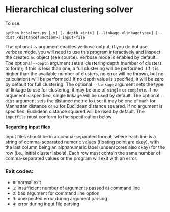 # Hierarchical clustering solver

To use:

`python hcsolver.py [-v] [--depth <int>] [--linkage <linkagetype>] [--dist <distancefunction>] input-file`

The optional `-v` argument enables verbose output; if you do not use verbose mode, you will need to use this program interactively and inspect the created `hc` object (see source). Verbose mode is enabled by default. The optional `--depth` argument sets a clustering depth (number of clusters to form); if this is less than one, a full clustering will be performed. (If it is higher than the available number of clusters, no error will be thrown, but no calculations will be performed.) If no depth value is specified, it will be zero by default for full clustering. The optional `--linkage` argument sets the type of linkage to use for clustering; it may be one of `single` or `complete`. If no argument is specified, single linkage will be used by default. The optional `--dist` argument sets the distance metric to use; it may be one of `manh` for Manhattan distance or `e2` for Euclidean distance squared. If no argument is specified, Euclidean distance squared will be used by default. The `inputfile` must conform to the specification below.

**Regarding input files**

Input files should be in a comma-separated format, where each line is a string of comma-separated numeric values (floating point are okay), with the last column being an alphanumeric label (underscores also okay) for the row (i.e., initial cluster labels). Each row must contain the same number of comma-separated values or the program will exit with an error.

### Exit codes:

* `0`: normal exit
* `1`: insufficient number of arguments passed at command line
* `2`: bad argument for command line option
* `3`: unexpected error during argument parsing
* `4`: error during input file parsing
